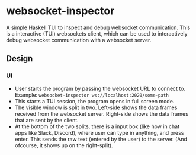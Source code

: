 # websocket-inspector

A simple Haskell TUI to inspect and debug websocket communication. This is a interactive (TUI) websockets client, which can be used to interactively debug websocket communication with a websocket server.


## Design

### UI

- User starts the program by passing the websocket URL to connect to. Example: `websocket-inspector ws://localhost:2020/some-path`
- This starts a TUI session, the program opens in full screen mode.
- The visible window is split in two. Left-side shows the data frames received from the websocket server. Right-side shows the data frames that are sent by the client.
- At the bottom of the two splits, there is a input box (like how in chat apps like Slack, Discord), where user can type in anything, and press enter. This sends the raw text (entered by the user) to the server. (And ofcourse, it shows up on the right-split).

